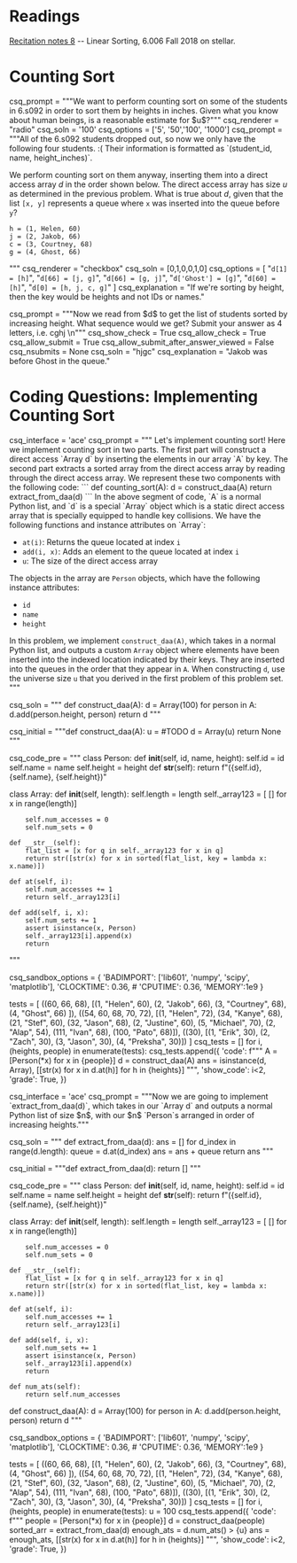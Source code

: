 # Readings 
[Recitation notes 8](https://learning-modules.mit.edu/service/materials/groups/238004/files/553c0282-3624-4bc3-aa99-c585e42d335a/link?errorRedirect=%2Fmaterials%2Findex.html&download=true) -- Linear Sorting, 6.006 Fall 2018 on stellar.

# Counting Sort

<question multiplechoice>
csq_prompt = """We want to perform counting sort on some of the students in 6.s092 in order to sort them by heights in inches. Given what you know about human beings, is a reasonable estimate for $u$?"""
csq_renderer = "radio"
csq_soln = '100'
csq_options = ['5', '50','100', '1000']
</question>

<question multiplechoice>
csq_prompt = """All of the 6.s092 students dropped out, so now we only have the following four students. :( Their information is formatted as `(student_id, name, height_inches)`.

We perform counting sort on them anyway, inserting them into a direct access array $d$ in the order shown below. The direct access array has size $u$ as determined in the previous problem. What is true about $d$, given that the list `[x, y]` represents a queue where `x` was inserted into the queue before `y`?

```
h = (1, Helen, 60)
j = (2, Jakob, 66)
c = (3, Courtney, 68)
g = (4, Ghost, 66)
```
"""
csq_renderer = "checkbox"
csq_soln = [0,1,0,0,1,0]
csq_options = [
"`d[1] = [h]`",
"`d[66] = [j, g]`",
"`d[66] = [g, j]`",
"`d['Ghost'] = [g]`",
"`d[60] = [h]`",
"`d[0] = [h, j, c, g]`"
]
csq_explanation = "If we're sorting by height, then the key would be heights and not IDs or names."
</question>

<question expression>
csq_prompt = """Now we read from $d$ to get the list of students sorted by increasing height. What sequence would we get? Submit your answer as 4 letters, i.e. cghj \n"""
csq_show_check = True
csq_allow_check = True
csq_allow_submit = True
csq_allow_submit_after_answer_viewed = False
csq_nsubmits = None
csq_soln = "hjgc"
csq_explanation = "Jakob was before Ghost in the queue."
</question> 

# Coding Questions: Implementing Counting Sort

<question pythoncode>
csq_interface = 'ace'
csq_prompt = """
Let's implement counting sort! Here we implement counting sort in two parts. The first part will construct a direct access `Array d` by inserting the elements in our array `A` by key. The second part extracts a sorted array from the direct access array by reading through the direct access array. We represent these two components with the following code:
```
def counting_sort(A):
    d = construct_daa(A)
    return extract_from_daa(d)
```
In the above segment of code, `A` is a normal Python list, and `d` is a special `Array` object which is a static direct access array that is specially equipped to handle key collisions. We have the following functions and instance attributes on `Array`:

* `at(i)`: Returns the queue located at index `i`
* `add(i, x)`: Adds an element to the queue located at index `i`
* `u`: The size of the direct access array

The objects in the array are `Person` objects, which have the following instance attributes:

* `id`
* `name`
* `height`

In this problem, we implement `construct_daa(A)`, which takes in a normal Python list, and outputs a custom `Array` object where elements have been inserted into the indexed location indicated by their keys. They are inserted into the queues in the order that they appear in `A`. When constructing `d`, use the universe size `u` that you derived in the first problem of this problem set.
"""

csq_soln = """
def construct_daa(A):
    d = Array(100)
    for person in A:
        d.add(person.height, person)
    return d
"""

csq_initial = """def construct_daa(A):
    u = #TODO
    d = Array(u)
    return None
"""

csq_code_pre = """
class Person:
    def __init__(self, id, name, height):
        self.id = id
        self.name = name
        self.height = height
    def __str__(self):
        return f"({self.id}, {self.name}, {self.height})"

class Array:
    def __init__(self, length):
        self.length = length
        self._array123 = [ [] for x in range(length)]

        self.num_accesses = 0
        self.num_sets = 0

    def __str__(self):
        flat_list = [x for q in self._array123 for x in q]
        return str([str(x) for x in sorted(flat_list, key = lambda x: x.name)])

    def at(self, i):
        self.num_accesses += 1
        return self._array123[i]

    def add(self, i, x):
        self.num_sets += 1
        assert isinstance(x, Person)
        self._array123[i].append(x)
        return
"""


csq_sandbox_options = {
    'BADIMPORT': ['lib601', 'numpy', 'scipy', 'matplotlib'], 
    'CLOCKTIME': 0.36, 
    # 'CPUTIME': 0.36, 
    'MEMORY':1e9
}

tests = [ ((60, 66, 68),
              [(1, "Helen", 60),
               (2, "Jakob", 66),
               (3, "Courtney", 68),
               (4, "Ghost", 66) ]),
          ((54, 60, 68, 70, 72),
              [(1, "Helen", 72),
               (34, "Kanye", 68),
               (21, "Stef", 60),
               (32, "Jason", 68),
               (2, "Justine", 60),
               (5, "Michael", 70),
               (2, "Alap", 54),
               (111, "Ivan", 68),
               (100, "Pato", 68)]),
          ((30),
              [(1, "Erik", 30),
               (2, "Zach", 30),
               (3, "Jason", 30),
               (4, "Preksha", 30)])
]
csq_tests = []
for i, (heights, people) in enumerate(tests):
    csq_tests.append({ 'code': f"""
A = [Person(*x) for x in {people}]
d = construct_daa(A)
ans = isinstance(d, Array), [[str(x) for x in d.at(h)] for h in {heights}]
""",
        'show_code': i<2,
        'grade': True,
    })

</question>


<question pythoncode>
csq_interface = 'ace'
csq_prompt = """Now we are going to implement `extract_from_daa(d)`, which takes in our `Array d` and outputs a normal Python list of size $n$, with our $n$ `Person`s arranged in order of increasing heights."""

csq_soln = """
def extract_from_daa(d):
    ans = []
    for d_index in range(d.length):
        queue = d.at(d_index)
        ans = ans + queue
    return ans
"""

csq_initial = """def extract_from_daa(d):
    return []
"""

csq_code_pre = """
class Person:
    def __init__(self, id, name, height):
        self.id = id
        self.name = name
        self.height = height
    def __str__(self):
        return f"({self.id}, {self.name}, {self.height})"

class Array:
    def __init__(self, length):
        self.length = length
        self._array123 = [ [] for x in range(length)]

        self.num_accesses = 0
        self.num_sets = 0

    def __str__(self):
        flat_list = [x for q in self._array123 for x in q]
        return str([str(x) for x in sorted(flat_list, key = lambda x: x.name)])

    def at(self, i):
        self.num_accesses += 1
        return self._array123[i]

    def add(self, i, x):
        self.num_sets += 1
        assert isinstance(x, Person)
        self._array123[i].append(x)
        return

    def num_ats(self):
        return self.num_accesses

def construct_daa(A):
    d = Array(100)
    for person in A:
        d.add(person.height, person)
    return d
"""


csq_sandbox_options = {
    'BADIMPORT': ['lib601', 'numpy', 'scipy', 'matplotlib'], 
    'CLOCKTIME': 0.36, 
    # 'CPUTIME': 0.36, 
    'MEMORY':1e9
}

tests = [ ((60, 66, 68),
              [(1, "Helen", 60),
               (2, "Jakob", 66),
               (3, "Courtney", 68),
               (4, "Ghost", 66) ]),
          ((54, 60, 68, 70, 72),
              [(1, "Helen", 72),
               (34, "Kanye", 68),
               (21, "Stef", 60),
               (32, "Jason", 68),
               (2, "Justine", 60),
               (5, "Michael", 70),
               (2, "Alap", 54),
               (111, "Ivan", 68),
               (100, "Pato", 68)]),
          ((30),
              [(1, "Erik", 30),
               (2, "Zach", 30),
               (3, "Jason", 30),
               (4, "Preksha", 30)])
]
csq_tests = []
for i, (heights, people) in enumerate(tests):
    u = 100
    csq_tests.append({
        'code': f"""
people = [Person(*x) for x in {people}]
d = construct_daa(people)
sorted_arr = extract_from_daa(d)
enough_ats = d.num_ats() > {u}
ans = enough_ats, [[str(x) for x in d.at(h)] for h in {heights}]
""",
        'show_code': i<2,
        'grade': True,
    })

</question>
